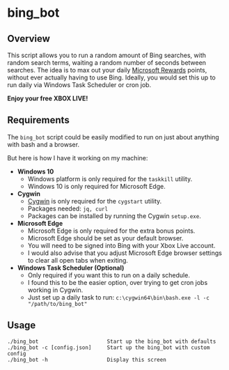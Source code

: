 # bing_bot


Overview
--------
This script allows you to run a random amount of Bing searches, with random 
search terms, waiting a random number of seconds between searches.  The idea 
is to max out your daily [Microsoft Rewards](https://rewards.microsoft.com/) 
points, without ever actually having to use Bing.  Ideally, you would set this 
up to run daily via Windows Task Scheduler or cron job. 

**Enjoy your free XBOX LIVE!**

Requirements
------------
The `bing_bot` script could be easily modified to run on just about anything with bash and a browser.

But here is how I have it working on my machine:

* **Windows 10** 
  * Windows platform is only required for the `taskkill` utility. 
  * Windows 10 is only required for Microsoft Edge.
* **Cygwin** 
  * [Cygwin](https://cygwin.com) is only required for the `cygstart` utility.
  * Packages needed: `jq, curl`
  * Packages can be installed by running the Cygwin `setup.exe`.
* **Microsoft Edge**
  * Microsoft Edge is only required for the extra bonus points.
  * Microsoft Edge should be set as your default browser.
  * You will need to be signed into Bing with your Xbox Live account.
  * I would also advise that you adjust Microsoft Edge browser settings to clear all open tabs when exiting. 
* **Windows Task Scheduler (Optional)**
  * Only required if you want this to run on a daily schedule. 
  * I found this to be the easier option, over trying to get cron jobs working in Cygwin.
  * Just set up a daily task to run: `c:\cygwin64\bin\bash.exe -l -c "/path/to/bing_bot"`

Usage
-----
    ./bing_bot                      Start up the bing_bot with defaults
    ./bing_bot -c [config.json]     Start up the bing_bot with custom config
    ./bing_bot -h                   Display this screen